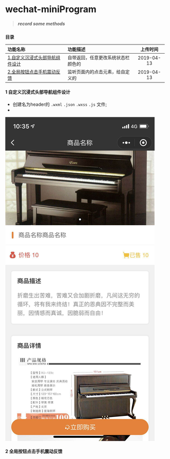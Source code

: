 # wechat-miniProgram
> ##### record some methods
**目录**

|功能名称          |功能描述        |上传时间        |
| :-------------|:-------------|:-------------:|
|[1.自定义沉浸式头部导航组件设计](#1-自定义沉浸式头部导航组件设计)|自带返回，任意更改系统状态栏颜色的|2019-04-13|
|[2.全局按钮点击手机震动反馈](#2-全局按钮点击手机震动反馈)|监听页面内的点击元素，给自定义的|2019-04-13|



#### 1 自定义沉浸式头部导航组件设计

* 创建名为header的 `.wxml` `.json` `.wxss` `.js` 文件;
* 

![img](img/01.jpg)
#### 2 全局按钮点击手机震动反馈
